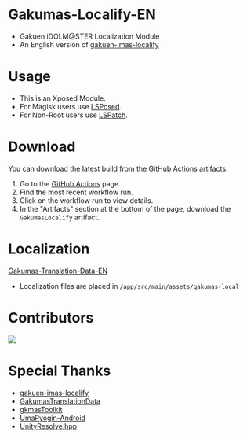 # Gakumas-Localify-EN

- Gakuen iDOLM@STER Localization Module
- An English version of [gakuen-imas-localify](https://github.com/chinosk6/gakuen-imas-localify)

# Usage

- This is an Xposed Module.
- For Magisk users use [LSPosed](https://github.com/LSPosed/LSPosed).
- For Non-Root users use [LSPatch](https://github.com/LSPosed/LSPatch).

# Download

You can download the latest build from the GitHub Actions artifacts.

1. Go to the [GitHub Actions](https://github.com/NatsumeLS/Gakumas-Localify-EN/actions) page.
2. Find the most recent workflow run.
3. Click on the workflow run to view details.
4. In the "Artifacts" section at the bottom of the page, download the `GakumasLocalify` artifact.

# Localization

[Gakumas-Translation-Data-EN](https://github.com/NatsumeLS/Gakumas-Translation-Data-EN)

- Localization files are placed in `/app/src/main/assets/gakumas-local`

# Contributors

<a href="https://github.com/NatsumeLS/Gakumas-Localify-EN">
  <img src="https://contrib.rocks/image?repo=NatsumeLS/Gakumas-Localify-EN" />
</a>

# Special Thanks

- [gakuen-imas-localify](https://github.com/chinosk6/gakuen-imas-localify)
- [GakumasTranslationData](https://github.com/chinosk6/GakumasTranslationData)
- [gkmasToolkit](https://github.com/kishidanatsumi/gkmasToolkit)
- [UmaPyogin-Android](https://github.com/akemimadoka/UmaPyogin-Android)
- [UnityResolve.hpp](https://github.com/issuimo/UnityResolve.hpp)
